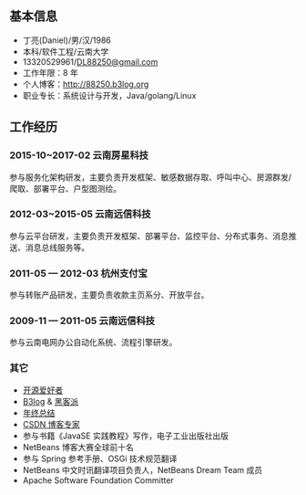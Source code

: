 ## 基本信息

* 丁亮(Daniel)/男/汉/1986
* 本科/软件工程/云南大学
* 13320529961/DL88250@gmail.com
* 工作年限：8 年
* 个人博客：http://88250.b3log.org 
* 职业专长：系统设计与开发，Java/golang/Linux

## 工作经历

### 2015-10~2017-02 云南房星科技

参与服务化架构研发，主要负责开发框架、敏感数据存取、呼叫中心、房源群发/爬取、部署平台、户型图测绘。

### 2012-03~2015-05 云南远信科技

参与云平台研发，主要负责开发框架、部署平台、监控平台、分布式事务、消息推送、消息总线服务等。

### 2011-05 — 2012-03 杭州支付宝

参与转账产品研发，主要负责收款主页系分、开放平台。
 
### 2009-11 — 2011-05 云南远信科技

参与云南电网办公自动化系统、流程引擎研发。

### 其它

* [开源爱好者](https://github.com/88250)
* [B3log](http://b3log.org) & [黑客派](https://hacpai.com)
* [年终总结](http://88250.b3log.org/tags/Annual%20Summary)
* [CSDN 博客专家](http://blog.csdn.net/DL88250)
* 参与书籍《JavaSE 实践教程》写作，电子工业出版社出版
* NetBeans 博客大赛全球前十名 
* 参与 Spring 参考手册、OSGi 技术规范翻译 
* NetBeans 中文时讯翻译项目负责人，NetBeans Dream Team 成员
* Apache Software Foundation Committer
